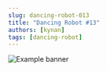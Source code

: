 ```yaml
---
slug: dancing-robot-013
title: "Dancing Robot #13"
authors: [kynan]
tags: [dancing-robot]
---
```


![Example banner](/img/stories/dancing-robot/013.PNG)
